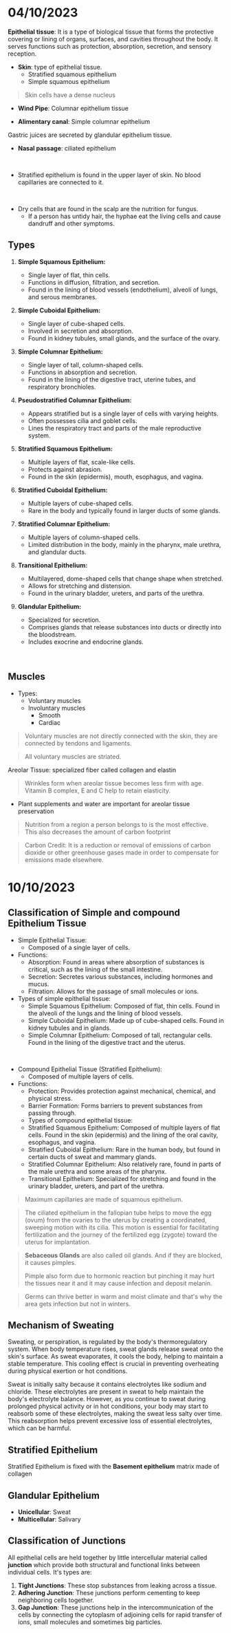 # 04/10/2023

**Epithelial tissue**: It is a type of biological tissue that forms the protective covering or lining of organs, surfaces, and cavities throughout the body. It serves functions such as protection, absorption, secretion, and sensory reception.

- **Skin**: type of epithelial tissue. 
    - Stratified squamous epithelium
    - Simple squamous epithelium

> Skin cells have a dense nucleus 

- **Wind Pipe**: Columnar epithelium tissue

- **Alimentary canal**: Simple columnar epithelium

Gastric juices are secreted by glandular epithelium tissue. 

- **Nasal passage**: ciliated epithelium 

<br> 

- Stratified epithelium is found in the upper layer of skin.
No blood capillaries are connected to it.  

<br> 

- Dry cells that are found in the scalp are the nutrition for fungus. 
    - If a person has untidy hair, the hyphae eat the living cells and cause dandruff and other symptoms. 

## Types

1. **Simple Squamous Epithelium:**
   - Single layer of flat, thin cells.
   - Functions in diffusion, filtration, and secretion.
   - Found in the lining of blood vessels (endothelium), alveoli of lungs, and serous membranes.

2. **Simple Cuboidal Epithelium:**
   - Single layer of cube-shaped cells.
   - Involved in secretion and absorption.
   - Found in kidney tubules, small glands, and the surface of the ovary.

3. **Simple Columnar Epithelium:**
   - Single layer of tall, column-shaped cells.
   - Functions in absorption and secretion.
   - Found in the lining of the digestive tract, uterine tubes, and respiratory bronchioles.

4. **Pseudostratified Columnar Epithelium:**
   - Appears stratified but is a single layer of cells with varying heights.
   - Often possesses cilia and goblet cells.
   - Lines the respiratory tract and parts of the male reproductive system.

5. **Stratified Squamous Epithelium:**
   - Multiple layers of flat, scale-like cells.
   - Protects against abrasion.
   - Found in the skin (epidermis), mouth, esophagus, and vagina.

6. **Stratified Cuboidal Epithelium:**
   - Multiple layers of cube-shaped cells.
   - Rare in the body and typically found in larger ducts of some glands.

7. **Stratified Columnar Epithelium:**
   - Multiple layers of column-shaped cells.
   - Limited distribution in the body, mainly in the pharynx, male urethra, and glandular ducts.

8. **Transitional Epithelium:**
   - Multilayered, dome-shaped cells that change shape when stretched.
   - Allows for stretching and distension.
   - Found in the urinary bladder, ureters, and parts of the urethra.

9. **Glandular Epithelium:**
   - Specialized for secretion.
   - Comprises glands that release substances into ducts or directly into the bloodstream.
   - Includes exocrine and endocrine glands.

<br> 

## Muscles

- Types: 
    - Voluntary muscles 
    - Involuntary muscles 
        - Smooth 
        - Cardiac 

> Voluntary muscles are not directly connected with the skin, they are connected by tendons and ligaments. 

> All voluntary muscles are striated.

Areolar Tissue: specialized fiber called collagen and elastin 


> Wrinkles form when areolar tissue becomes less firm with age.  
> Vitamin B complex, E and C help to retain elasticity. 

- Plant supplements and water are important for areolar tissue preservation 

> Nutrition from a region a person belongs to is the most effective.  
> This also decreases the amount of carbon footprint 

> Carbon Credit: It is a reduction or removal of emissions of carbon dioxide or other greenhouse gases made in order to compensate for emissions made elsewhere.

# 10/10/2023

## Classification of Simple and compound Epithelium Tissue 

- Simple Epithelial Tissue:
    - Composed of a single layer of cells.
- Functions:
    - Absorption: Found in areas where absorption of substances is critical, such as the lining of the small intestine.
    - Secretion: Secretes various substances, including hormones and mucus.
    - Filtration: Allows for the passage of small molecules or ions.
- Types of simple epithelial tissue:
    - Simple Squamous Epithelium: Composed of flat, thin cells. Found in the alveoli of the lungs and the lining of blood vessels.
    - Simple Cuboidal Epithelium: Made up of cube-shaped cells. Found in kidney tubules and in glands.
    - Simple Columnar Epithelium: Composed of tall, rectangular cells. Found in the lining of the digestive tract and the uterus.

<br>

- Compound Epithelial Tissue (Stratified Epithelium):
    - Composed of multiple layers of cells.
- Functions:
    - Protection: Provides protection against mechanical, chemical, and physical stress.
    - Barrier Formation: Forms barriers to prevent substances from passing through.
    - Types of compound epithelial tissue:
    - Stratified Squamous Epithelium: Composed of multiple layers of flat cells. Found in the skin (epidermis) and the lining of the oral cavity, esophagus, and vagina.
    - Stratified Cuboidal Epithelium: Rare in the human body, but found in certain ducts of sweat and mammary glands.
    - Stratified Columnar Epithelium: Also relatively rare, found in parts of the male urethra and some areas of the pharynx.
    - Transitional Epithelium: Specialized for stretching and found in the urinary bladder, ureters, and part of the urethra.


> Maximum capillaries are made of squamous epithelium. 

> The ciliated epithelium in the fallopian tube helps to move the egg (ovum) from the ovaries to the uterus by creating a coordinated, sweeping motion with its cilia. This motion is essential for facilitating fertilization and the journey of the fertilized egg (zygote) toward the uterus for implantation.

> **Sebaceous Glands** are also called oil glands. And if they are blocked, it causes pimples. 
>
> Pimple also form due to hormonic reaction but pinching it may hurt the tissues near it and it may cause infection and deposit melanin. 

> Germs can thrive better in warm and moist climate and that's why the area gets infection but not in winters. 

## Mechanism of Sweating 

Sweating, or perspiration, is regulated by the body's thermoregulatory system. When body temperature rises, sweat glands release sweat onto the skin's surface. As sweat evaporates, it cools the body, helping to maintain a stable temperature. This cooling effect is crucial in preventing overheating during physical exertion or hot conditions.

Sweat is initially salty because it contains electrolytes like sodium and chloride. These electrolytes are present in sweat to help maintain the body's electrolyte balance. However, as you continue to sweat during prolonged physical activity or in hot conditions, your body may start to reabsorb some of these electrolytes, making the sweat less salty over time. This reabsorption helps prevent excessive loss of essential electrolytes, which can be harmful.

## Stratified Epithelium

Stratified Epithelium is fixed with the **Basement epithelium** matrix made of collagen 

## Glandular Epithelium 

- **Unicellular**: Sweat 
- **Multicellular**: Salivary 

## Classification of Junctions 

All epithelial cells are held together by little intercellular material called **junction** which provide both structural and functional links between individual cells. It's types are: 

1. **Tight Junctions**: These stop substances from leaking across a tissue.
2. **Adhering Junction**: These junctions perform cementing to keep neighboring cells together. 
3. **Gap Junction**: These junctions help in the intercommunication of the cells by connecting the cytoplasm of adjoining cells for rapid transfer of ions, small molecules and sometimes big particles. 
